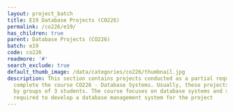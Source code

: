 ```yaml
---
layout: project_batch
title: E19 Database Projects (CO226)
permalink: /co226/e19/
has_children: true
parent: Database Projects (CO226)
batch: e19
code: co226
readmore: '#'
search_exclude: true
default_thumb_image: /data/categories/co226/thumbnail.jpg
description: This section contains projects conducted as a partial requirement to
  complete the course CO226 - Database Systems. Usually, these projects are conducted
  by groups of 3 students. The course focuses on database systems and students are
  required to develop a database management system for the project
---
```

